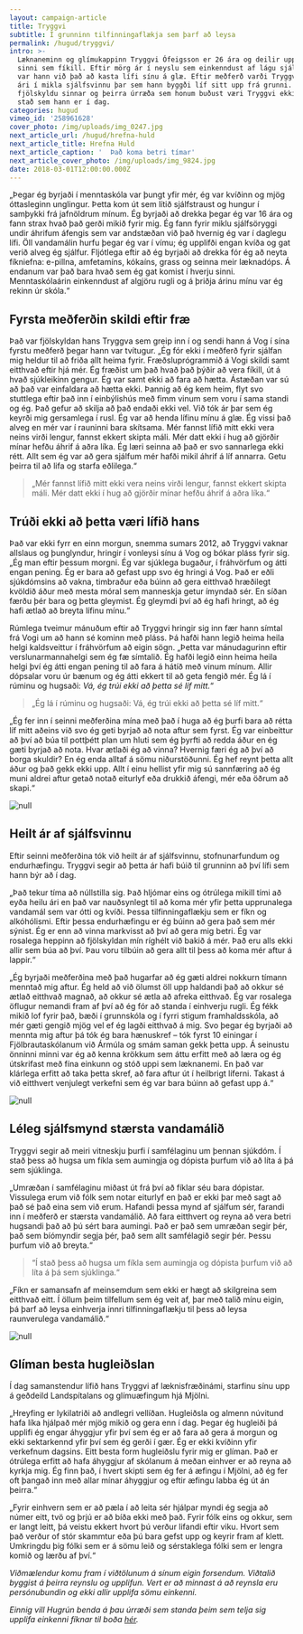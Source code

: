 ```yaml
---
layout: campaign-article
title: Tryggvi
subtitle: Í grunninn tilfinningaflækja sem þarf að leysa
permalink: /hugud/tryggvi/
intro: >-
  Læknaneminn og glímukappinn Tryggvi Ófeigsson er 26 ára og deilir upplifun
  sinni sem fíkill. Eftir mörg ár í neyslu sem einkenndust af lágu sjálfstrausti
  var hann við það að kasta lífi sínu á glæ. Eftir meðferð varði Tryggvi heilu
  ári í mikla sjálfsvinnu þar sem hann byggði líf sitt upp frá grunni. Án
  fjölskyldu sinnar og þeirra úrræða sem honum buðust væri Tryggvi ekki á þeim
  stað sem hann er í dag. 
categories: hugud
vimeo_id: '258961628'
cover_photo: /img/uploads/img_0247.jpg
next_article_url: /hugud/hrefna-huld
next_article_title: Hrefna Huld
next_article_caption: '  Það koma betri tímar'
next_article_cover_photo: /img/uploads/img_9824.jpg
date: 2018-03-01T12:00:00.000Z
---
```

„Þegar ég byrjaði í menntaskóla var þungt yfir mér, ég var kvíðinn og mjög óttasleginn unglingur. Þetta kom út sem lítið sjálfstraust og hungur í samþykki frá jafnöldrum mínum. Ég byrjaði að drekka þegar ég var 16 ára og fann strax hvað það gerði mikið fyrir mig. Ég fann fyrir miklu sjálfsöryggi undir áhrifum áfengis sem var andstæðan við það hvernig ég var í daglegu lífi.  Öll vandamálin hurfu þegar ég var í vímu; ég upplifði engan kvíða og gat verið alveg ég sjálfur. Fljótlega eftir að ég byrjaði að drekka fór ég að neyta fíkniefna: e-pillna, amfetamíns, kókaíns, grass og seinna meir læknadóps. Á endanum var það bara hvað sem ég gat komist í hverju sinni. Menntaskólaárin einkenndust af algjöru rugli og á þriðja árinu mínu var ég rekinn úr skóla.“

## Fyrsta meðferðin skildi eftir fræ

Það var fjölskyldan hans Tryggva sem greip inn í og sendi hann á Vog í sína fyrstu meðferð þegar hann var tvítugur. „Ég fór ekki í meðferð fyrir sjálfan mig heldur til að friða allt heima fyrir. Fræðsluprógrammið á Vogi skildi samt eitthvað eftir hjá mér. Ég fræðist um það hvað það þýðir að vera fíkill, út á hvað sjúkleikinn gengur. Ég var samt ekki að fara að hætta. Ástæðan var sú að það var einfaldara að hætta ekki. Þannig að ég kem heim, flyt svo stuttlega eftir það inn í einbýlishús með fimm vinum sem voru í sama standi og ég. Það gefur að skilja að það endaði ekki vel. Við tók ár þar sem ég keyrði mig gersamlega í rusl. Ég var að henda lífinu mínu á glæ. Ég vissi það alveg en mér var í rauninni bara skítsama. Mér fannst lífið mitt ekki vera neins virði lengur, fannst ekkert skipta máli. Mér datt ekki í hug að gjörðir mínar hefðu áhrif á aðra líka. Ég læri seinna að það er svo sannarlega ekki rétt. Allt sem ég var að gera sjálfum mér hafði mikil áhrif á líf annarra. Getu þeirra til að lifa og starfa eðlilega.“

> „Mér fannst lífið mitt ekki vera neins virði lengur, fannst ekkert skipta máli. Mér datt ekki í hug að gjörðir mínar hefðu áhrif á aðra líka.“

## Trúði ekki að þetta væri lífið hans

Það var ekki fyrr en einn morgun, snemma sumars 2012, að Tryggvi vaknar allslaus og þunglyndur, hringir í vonleysi sínu á Vog og bókar pláss fyrir sig. „Ég man eftir þessum morgni. Ég var sjúklega bugaður, í fráhvörfum og átti engan pening.  Ég er bara að gefast upp svo ég hringi á Vog. Það er eðli sjúkdómsins að vakna, timbraður eða búinn að gera eitthvað  hræðilegt kvöldið áður með mesta móral sem manneskja getur ímyndað sér.  En síðan færðu þér bara og þetta gleymist. Ég gleymdi því að ég hafi hringt, að ég hafi ætlað að breyta lífinu mínu.“

Rúmlega tveimur mánuðum eftir að Tryggvi hringir sig inn fær hann símtal frá Vogi um að hann sé kominn með pláss. Þá hafði hann legið heima heila helgi kaldsveittur í fráhvörfum að eigin sögn. „Þetta var mánudagurinn eftir verslunarmannahelgi sem ég fæ símtalið. Ég hafði legið einn heima heila helgi því ég átti engan pening til að fara á hátíð með vinum mínum. Allir dópsalar voru úr bænum og ég átti ekkert til að geta fengið mér. Ég lá í rúminu og hugsaði: _Vá, ég trúi ekki að þetta sé líf mitt._“

> „Ég lá í rúminu og hugsaði: Vá, ég trúi ekki að þetta sé líf mitt.“

„Ég fer inn í seinni meðferðina mína með það í huga að ég þurfi bara að rétta líf mitt aðeins við svo ég geti byrjað að nota aftur sem fyrst. Ég var einbeittur að því að búa til pottþétt plan um hluti sem ég þyrfti að redda áður en ég gæti byrjað að nota. Hvar ætlaði ég að vinna? Hvernig færi ég að því að borga skuldir? En ég enda alltaf á sömu niðurstöðunni. Ég hef reynt þetta allt áður og það gekk ekki upp. Allt í einu hellist yfir mig sú sannfæring að ég muni aldrei aftur getað notað eiturlyf eða drukkið áfengi, mér eða öðrum að skapi.“ 

![null](/img/uploads/img_0185.jpg)

## Heilt ár af sjálfsvinnu

Eftir seinni meðferðina tók við heilt ár af sjálfsvinnu, stofnunarfundum og endurhæfingu. Tryggvi segir að þetta ár hafi búið til grunninn að því lífi sem hann  býr að í dag. 

„Það tekur tíma að núllstilla sig. Það hljómar eins og ótrúlega mikill tími að eyða heilu ári en það var nauðsynlegt til að koma mér yfir þetta upprunalega vandamál sem var ótti og kvíði. Þessa tilfinningaflækju sem er fíkn og alkóhólismi.  Eftir þessa endurhæfingu er ég búinn að gera það sem mér sýnist. Ég er enn að vinna markvisst að því að gera mig betri. Ég var rosalega heppinn að  fjölskyldan mín ríghélt við bakið á mér. Það eru alls ekki allir sem búa að því.  Þau voru tilbúin að gera allt til þess að koma mér aftur á lappir.“

„Ég byrjaði meðferðina með það hugarfar að ég gæti aldrei nokkurn tímann menntað mig aftur. Ég held að við ölumst öll upp haldandi það að okkur sé ætlað eitthvað magnað, að okkur sé ætla að afreka eitthvað. Ég var rosalega öflugur nemandi fram af því að ég fór að standa í einhverju rugli. Ég fékk mikið lof fyrir það, bæði í grunnskóla og í fyrri stigum framhaldsskóla, að mér gæti gengið mjög vel ef ég lagði eitthvað á mig. Svo þegar ég byrjaði að mennta mig aftur þá tók ég bara hænuskref – tók fyrst  10 einingar í Fjölbrautaskólanum við Ármúla og smám saman gekk þetta upp. Á seinustu önninni minni var ég að kenna krökkum sem áttu erfitt með að læra og ég útskrifast með fína einkunn og stóð uppi sem læknanemi. En það var klárlega erfitt að taka þetta skref, að fara aftur út í heilbrigt líferni. Takast á við eitthvert venjulegt verkefni sem ég var bara búinn að gefast upp á.“

![null](/img/uploads/img_0239.jpg)

## Léleg sjálfsmynd stærsta vandamálið

Tryggvi segir að meiri vitneskju þurfi í samfélaginu um þennan sjúkdóm. Í stað þess að hugsa um fíkla sem aumingja og dópista þurfum við að líta á þá sem sjúklinga. 

„Umræðan í samfélaginu miðast út frá því að fíklar séu bara dópistar. Vissulega erum við fólk sem notar eiturlyf en það er ekki þar með sagt að það sé það eina sem við erum. Hafandi þessa mynd af sjálfum sér, farandi inn í meðferð er stærsta vandamálið. Að fara eitthvert og reyna að vera betri hugsandi það að þú sért bara aumingi. Það er það sem umræðan segir þér, það sem bíómyndir segja þér, það sem allt samfélagið segir þér. Þessu þurfum við að breyta.“

> “Í stað þess að hugsa um fíkla sem aumingja og dópista þurfum við að líta á þá sem sjúklinga.“ 

„Fíkn er samansafn af meinsemdum sem ekki er hægt að skilgreina sem eitthvað eitt. Í öllum þeim tilfellum sem ég veit af, þar með talið mínu eigin, þá þarf að leysa einhverja innri tilfinningaflækju til þess að leysa raunverulega vandamálið.“

![null](/img/uploads/tryggvi_1.jpg)

## Glíman besta hugleiðslan

Í dag samanstendur lífið hans Tryggvi af læknisfræðinámi, starfinu sínu upp á geðdeild Landspítalans og glímuæfingum hjá Mjölni. 

„Hreyfing er lykilatriði að andlegri vellíðan. Hugleiðsla og almenn núvitund hafa líka hjálpað mér mjög mikið og gera enn í dag. Þegar ég hugleiði þá upplifi ég engar áhyggjur yfir því sem ég er að fara að gera á morgun og ekki sektarkennd yfir því sem ég gerði í gær. Ég er ekki kvíðinn yfir verkefnum dagsins. Eitt besta form hugleiðslu fyrir mig er glíman. Það er ótrúlega erfitt að hafa áhyggjur af skólanum á meðan einhver er að reyna að kyrkja mig. Ég finn það, í hvert skipti sem ég fer á æfingu í Mjölni, að ég fer oft þangað inn með allar mínar áhyggjur og eftir æfingu labba ég út án þeirra.“

„Fyrir einhvern sem er að pæla í að leita sér hjálpar myndi ég segja að númer eitt, tvö og þrjú er að  bíða ekki með það. Fyrir fólk eins og okkur, sem er langt leitt,  þá veistu ekkert hvort þú verður lifandi eftir viku. Hvort sem það verður of stór skammtur eða þú bara gefst upp og keyrir fram af klett. Umkringdu þig fólki sem er á sömu leið og sérstaklega fólki sem er lengra komið og lærðu af því.“



_Viðmælendur komu fram í viðtölunum á sínum eigin forsendum. Viðtalið byggist á þeirra reynslu og upplifun. Vert er að minnast á að reynsla eru persónubundin og ekki allir upplifa sömu einkenni._

_Einnig vill Hugrún benda á þau úrræði sem standa þeim sem telja sig upplifa einkenni fíknar til boða _[_hér_](http://gedfraedsla.is/fiknisjukdomar/)_._
